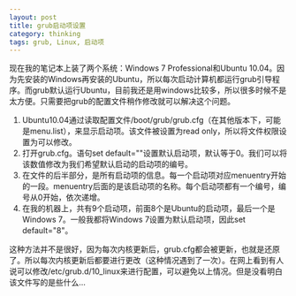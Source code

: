 ```yaml
---
layout: post
title: grub启动项设置
category: thinking
tags: grub, Linux, 启动项  
---
```


现在我的笔记本上装了两个系统：Windows 7 Professional和Ubuntu 10.04。因为先安装的Windows再安装的Ubuntu，所以每次启动计算机都运行grub引导程序。而grub默认运行Ubuntu，目前我还是用windows比较多，所以很多时候不是太方便。只需要把grub的配置文件稍作修改就可以解决这个问题。

1. Ubuntu10.04通过读取配置文件/boot/grub/grub.cfg（在其他版本下，可能是menu.list），来显示启动项。该文件被设置为read only，所以将文件权限设置为可以修改。
2. 打开grub.cfg。语句set default=""设置默认启动项，默认等于0。我们可以将该数值修改为我们希望默认启动的启动项的编号。
3. 在文件的后半部分，是所有启动项的信息。每一个启动项对应menuentry开始的一段。menuentry后面的是该启动项的名称。每个启动项都有一个编号，编号从0开始，依次递增。
4. 在我的机器上，共有9个启动项，前面8个是Ubuntu的启动项，最后一个是Windows 7。一般我都将Windows 7设置为默认启动项，因此set default="8"。

这种方法并不是很好，因为每次内核更新后，grub.cfg都会被更新，也就是还原了。所以每次内核更新后都要进行更改（这种情况遇到了一次）。在网上看到有人说可以修改/etc/grub.d/10_linux来进行配置，可以避免以上情况。但是没看明白该文件写的是些什么...
